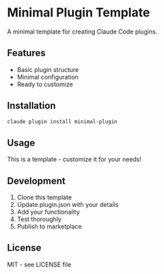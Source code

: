 # Minimal Plugin Template

A minimal template for creating Claude Code plugins.

## Features

- Basic plugin structure
- Minimal configuration
- Ready to customize

## Installation

```bash
claude plugin install minimal-plugin
```

## Usage

This is a template - customize it for your needs!

## Development

1. Clone this template
2. Update plugin.json with your details
3. Add your functionality
4. Test thoroughly
5. Publish to marketplace

## License

MIT - see LICENSE file
